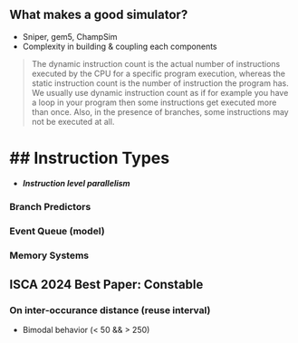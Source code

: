 ## What makes a good simulator?
- Sniper, gem5, ChampSim
- Complexity in building & coupling each components

> The dynamic instruction count is the actual number of instructions executed by the CPU for a specific program execution, whereas the static instruction count is the number of instruction the program has.
We usually use dynamic instruction count as if for example you have a loop in your program then some instructions get executed more than once. Also, in the presence of branches, some instructions may not be executed at all.
# ## Instruction Types
- ***Instruction level parallelism***
### Branch Predictors
### Event Queue (model)
### Memory Systems

## ISCA 2024 Best Paper: Constable
### On inter-occurance distance (reuse interval)
- Bimodal behavior (< 50 && > 250)
<!--stackedit_data:
eyJoaXN0b3J5IjpbLTg1MTIwMTY1MiwtMjA1Mjg5NDQwOCwyMD
MyMjU2NzQzXX0=
-->